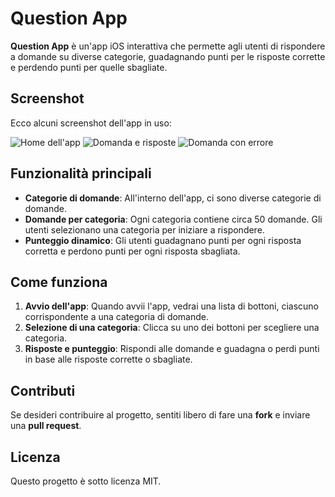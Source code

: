# Question App

**Question App** è un'app iOS interattiva che permette agli utenti di rispondere a domande su diverse categorie, guadagnando punti per le risposte corrette e perdendo punti per quelle sbagliate.

## Screenshot

Ecco alcuni screenshot dell'app in uso:

![Home dell'app](QuestionApp/images/home.png)
![Domanda e risposte](QuestionApp/images/question.png)
![Domanda con errore](QuestionAppp/images/questionError.png)

## Funzionalità principali

- **Categorie di domande**: All'interno dell'app, ci sono diverse categorie di domande.
- **Domande per categoria**: Ogni categoria contiene circa 50 domande. Gli utenti selezionano una categoria per iniziare a rispondere.
- **Punteggio dinamico**: Gli utenti guadagnano punti per ogni risposta corretta e perdono punti per ogni risposta sbagliata.

## Come funziona

1. **Avvio dell'app**: Quando avvii l'app, vedrai una lista di bottoni, ciascuno corrispondente a una categoria di domande.
2. **Selezione di una categoria**: Clicca su uno dei bottoni per scegliere una categoria.
3. **Risposte e punteggio**: Rispondi alle domande e guadagna o perdi punti in base alle risposte corrette o sbagliate.

## Contributi

Se desideri contribuire al progetto, sentiti libero di fare una **fork** e inviare una **pull request**.

## Licenza

Questo progetto è sotto licenza MIT.
